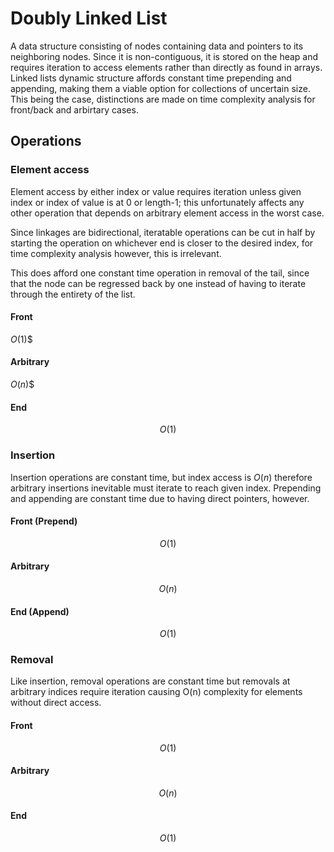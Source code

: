 # Doubly Linked List

A data structure consisting of nodes containing data and pointers to its 
neighboring nodes. Since it is non-contiguous, it is stored on the heap and 
requires iteration to access elements rather than directly as found in 
arrays. Linked lists dynamic structure affords constant time prepending and
appending, making them a viable option for collections of uncertain size. This
being the case, distinctions are made on time complexity analysis for 
front/back and arbirtary cases. 

## Operations

### Element access

Element access by either index or value requires iteration unless 
given index or index of value is at 0 or length-1; this unfortunately affects
any other operation that depends on arbitrary element access in the
worst case.

Since linkages are bidirectional, iteratable operations can be cut in half by
starting the operation on whichever end is closer to the desired index, for 
time complexity analysis however, this is irrelevant.

This does afford one constant time operation in removal of the tail, since that
the node can be regressed back by one instead of having to iterate through the
entirety of the list.

#### Front

$O(1)$$

#### Arbitrary

$O(n)$$

#### End

$$O(1)$$

### Insertion

Insertion operations are constant time, but index access is $O(n)$ therefore
arbitrary insertions inevitable must iterate to reach given index. Prepending
and appending are constant time due to having direct pointers, however.

#### Front (Prepend)

$$O(1)$$

#### Arbitrary

$$O(n)$$

#### End (Append)

$$O(1)$$

### Removal

Like insertion, removal operations are constant time but removals at arbitrary
indices require iteration causing O(n) complexity for elements without direct 
access.

#### Front

$$O(1)$$

#### Arbitrary

$$O(n)$$

#### End

$$O(1)$$


